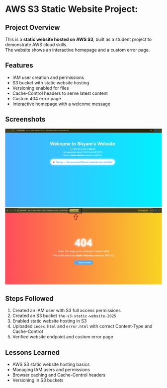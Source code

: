 # AWS S3 Static Website Project:

## Project Overview
This is a **static website hosted on AWS S3**, built as a student project to demonstrate AWS cloud skills.  
The website shows an interactive homepage and a custom error page.

## Features
- IAM user creation and permissions
- S3 bucket with static website hosting
- Versioning enabled for files
- Cache-Control headers to serve latest content
- Custom 404 error page
- Interactive homepage with a welcome message

## Screenshots
![Homepage](screenshots/home-page.png)
![Error Page](screenshots/error.png)

## Steps Followed
1. Created an IAM user with S3 full access permissions
2. Created an S3 bucket `the-s3-static-website-2025`
3. Enabled static website hosting in S3
4. Uploaded `index.html` and `error.html` with correct Content-Type and Cache-Control 
5. Verified website endpoint and custom error page

## Lessons Learned
- AWS S3 static website hosting basics  
- Managing IAM users and permissions  
- Browser caching and Cache-Control headers  
- Versioning in S3 buckets

